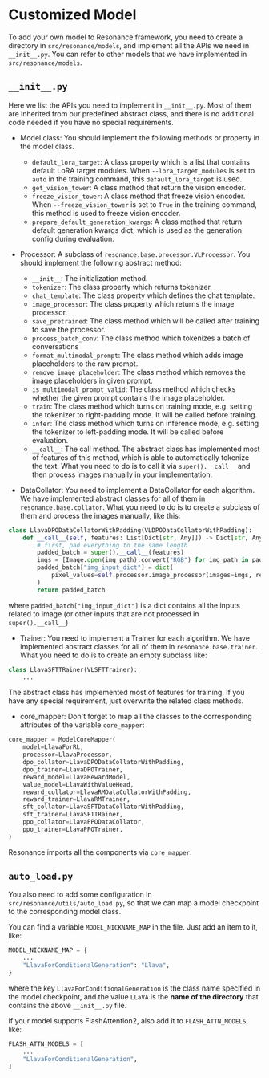 # Customized Model
To add your own model to Resonance framework, you need to create a directory in `src/resonance/models`, and implement all the APIs we need in `__init__.py`. You can refer to other models that we have implemented in `src/resonance/models`.

## `__init__.py`
Here we list the APIs you need to implement in `__init__.py`. Most of them are inherited from our predefined abstract class, and there is no additional code needed if you have no special requirements.

- Model class: You should implement the following methods or property in the model class.
    - `default_lora_target`: A class property which is a list that contains default LoRA target modules. When `--lora_target_modules` is set to `auto` in the training command, this `default_lora_target` is used.
    - `get_vision_tower`: A class method that return the vision encoder.
    - `freeze_vision_tower`: A class method that freeze vision encoder. When `--freeze_vision_tower` is set to `True` in the training command, this method is used to freeze vision encoder.
    - `prepare_default_generation_kwargs`: A class method that return default generation kwargs dict, which is used as the generation config during evaluation.
- Processor: A subclass of `resonance.base.processor.VLProcessor`. You should implement the following abstract method:
    - `__init__`: The initialization method.
    - `tokenizer`: The class property which returns tokenizer.
    - `chat_template`: The class property which defines the chat template.
    - `image_processor`: The class property which returns the image processor.
    - `save_pretrained`: The class method which will be called after training to save the processor.
    - `process_batch_conv`: The class method which tokenizes a batch of conversations
    - `format_multimodal_prompt`: The class method which adds image placeholders to the raw prompt.
    - `remove_image_placeholder`: The class method which removes the image placeholders in given prompt.
    - `is_multimodal_prompt_valid`: The class method which checks whether the given prompt contains the image placeholder.
    - `train`: The class method which turns on training mode, e.g. setting the tokenizer to right-padding mode. It will be called before training.
    - `infer`: The class method which turns on inference mode, e.g. setting the tokenizer to left-padding mode. It will be called before evaluation.
    - `__call__`: The call method. The abstract class has implemented most of features of this method, which is able to automatically tokenize the text. What you need to do is to call it via `super().__call__` and then process images manually in your implementation.

- DataCollator: You need to implement a DataCollator for each algorithm. We have implemented abstract classes for all of them in `resonance.base.collator`. What you need to do is to create a subclass of them and process the images manually, like this:
```python
class LlavaDPODataCollatorWithPadding(VLDPODataCollatorWithPadding):
    def __call__(self, features: List[Dict[str, Any]]) -> Dict[str, Any]:
        # first, pad everything to the same length
        padded_batch = super().__call__(features)
        imgs = [Image.open(img_path).convert("RGB") for img_path in padded_batch["img_path"]]
        padded_batch["img_input_dict"] = dict(
            pixel_values=self.processor.image_processor(images=imgs, return_tensors="pt")["pixel_values"]
        )
        return padded_batch
```
where `padded_batch["img_input_dict"]` is a dict contains all the inputs related to image (or other inputs that are not processed in `super().__call__`)

- Trainer: You need to implement a Trainer for each algorithm. We have implemented abstract classes for all of them in `resonance.base.trainer`. What you need to do is to create an empty subclass like:
```python
class LlavaSFTTRainer(VLSFTTrainer):
    ...
```
The abstract class has implemented most of features for training. If you have any special requirement, just overwrite the related class methods.

- core_mapper: Don't forget to map all the classes to the corresponding attributes of the variable `core_mapper`:
```python
core_mapper = ModelCoreMapper(
    model=LlavaForRL,
    processor=LlavaProcessor,
    dpo_collator=LlavaDPODataCollatorWithPadding,
    dpo_trainer=LlavaDPOTrainer,
    reward_model=LlavaRewardModel,
    value_model=LlavaWithValueHead,
    reward_collator=LlavaRMDataCollatorWithPadding,
    reward_trainer=LlavaRMTrainer,
    sft_collator=LlavaSFTDataCollatorWithPadding,
    sft_trainer=LlavaSFTTRainer,
    ppo_collator=LlavaPPODataCollator,
    ppo_trainer=LlavaPPOTrainer,
)
```
Resonance imports all the components via `core_mapper`.

## `auto_load.py`
You also need to add some configuration in `src/resonance/utils/auto_load.py`, so that we can map a model checkpoint to the corresponding model class.

You can find a variable `MODEL_NICKNAME_MAP` in the file. Just add an item to it, like:
```python
MODEL_NICKNAME_MAP = {
    ...
    "LlavaForConditionalGeneration": "Llava",
}
```
where the key `LlavaForConditionalGeneration` is the class name specified in the model checkpoint, and the value `LLaVA` is the **name of the directory** that contains the above `__init__.py` file.

If your model supports FlashAttention2, also add it to `FLASH_ATTN_MODELS`, like:
```python
FLASH_ATTN_MODELS = [
    ...
    "LlavaForConditionalGeneration",
]
```

